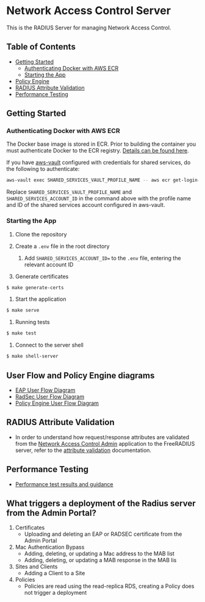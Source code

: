 # Network Access Control Server

This is the RADIUS Server for managing Network Access Control.

## Table of Contents

- [Getting Started](#getting-started)
  - [Authenticating Docker with AWS ECR](#authenticating-docker-with-aws-ecr)
  - [Starting the App](#starting-the-app)
- [Policy Engine](#policy-engine)
- [RADIUS Attribute Validation](#radius-attribute-validation)
- [Performance Testing](#performance-testing)

## Getting Started

### Authenticating Docker with AWS ECR

The Docker base image is stored in ECR. Prior to building the container you must authenticate Docker to the ECR registry. [Details can be found here](https://docs.aws.amazon.com/AmazonECR/latest/userguide/Registries.html#registry_auth).

If you have [aws-vault](https://github.com/99designs/aws-vault#installing) configured with credentials for shared services, do the following to authenticate:

```bash
aws-vault exec SHARED_SERVICES_VAULT_PROFILE_NAME -- aws ecr get-login-password --region eu-west-2 | docker login --username AWS --password-stdin SHARED_SERVICES_ACCOUNT_ID.dkr.ecr.eu-west-2.amazonaws.com
```

Replace ```SHARED_SERVICES_VAULT_PROFILE_NAME``` and ```SHARED_SERVICES_ACCOUNT_ID``` in the command above with the profile name and ID of the shared services account configured in aws-vault.

### Starting the App

1. Clone the repository
1. Create a `.env` file in the root directory
   1. Add `SHARED_SERVICES_ACCOUNT_ID=` to the `.env` file, entering the relevant account ID

1. Generate certificates 

```sh
$ make generate-certs
```

1. Start the application

```sh
$ make serve
```

1. Running tests

```sh
$ make test
```

1. Connect to the server shell

```sh
$ make shell-server
```

## User Flow and Policy Engine diagrams
- [EAP User Flow Diagram](/docs/EAP.drawio.svg)
- [RadSec User Flow Diagram](/docs/radsec.drawio.svg)
- [Policy Engine User Flow Diagram](/docs/policy_engine_document.md)

## RADIUS Attribute Validation

- In order to understand how request/response attributes are validated from the
[Network Access Control Admin](https://github.com/ministryofjustice/network-access-control-admin)
application to the FreeRADIUS server, refer to the
[attribute validation](/docs/attribute_validation.md) documentation.

## Performance Testing
- [Performance test results and guidance](/docs/performance_testing_document.md)

## What triggers a deployment of the Radius server from the Admin Portal?

1. Certificates
    - Uploading and deleting an EAP or RADSEC certificate from the Admin Portal
1. Mac Authentication Bypass
    - Adding, deleting, or updating a Mac address to the MAB list
    - Adding, deleting, or updating a MAB response in the MAB lis
1. Sites and Clients
    - Adding a Client to a Site
1. Policies
    - Policies are read using the read-replica RDS, creating a Policy does not trigger a deployment
